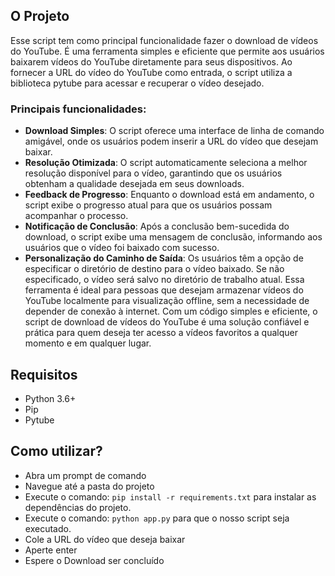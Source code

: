 
## O Projeto

Esse script tem como principal funcionalidade fazer o download de vídeos do YouTube. É uma ferramenta simples e eficiente que permite aos usuários baixarem vídeos do YouTube diretamente para seus dispositivos. Ao fornecer a URL do vídeo do YouTube como entrada, o script utiliza a biblioteca pytube para acessar e recuperar o vídeo desejado.

### Principais funcionalidades:

- **Download Simples**: O script oferece uma interface de linha de comando amigável, onde os usuários podem inserir a URL do vídeo que desejam baixar.
- **Resolução Otimizada**: O script automaticamente seleciona a melhor resolução disponível para o vídeo, garantindo que os usuários obtenham a qualidade desejada em seus downloads.
- **Feedback de Progresso**: Enquanto o download está em andamento, o script exibe o progresso atual para que os usuários possam acompanhar o processo.
- **Notificação de Conclusão**: Após a conclusão bem-sucedida do download, o script exibe uma mensagem de conclusão, informando aos usuários que o vídeo foi baixado com sucesso.
- **Personalização do Caminho de Saída**: Os usuários têm a opção de especificar o diretório de destino para o vídeo baixado. Se não especificado, o vídeo será salvo no diretório de trabalho atual.
Essa ferramenta é ideal para pessoas que desejam armazenar vídeos do YouTube localmente para visualização offline, sem a necessidade de depender de conexão à internet. Com um código simples e eficiente, o script de download de vídeos do YouTube é uma solução confiável e prática para quem deseja ter acesso a vídeos favoritos a qualquer momento e em qualquer lugar.


## Requisitos

- Python 3.6+
- Pip
- Pytube


## Como utilizar?

- Abra um prompt de comando
- Navegue até a pasta do projeto
- Execute o comando: ```pip install -r requirements.txt``` para instalar as dependências do projeto.
- Execute o comando: ```python app.py``` para que o nosso script seja executado.
- Cole a URL do vídeo que deseja baixar
- Aperte enter
- Espere o Download ser concluído

